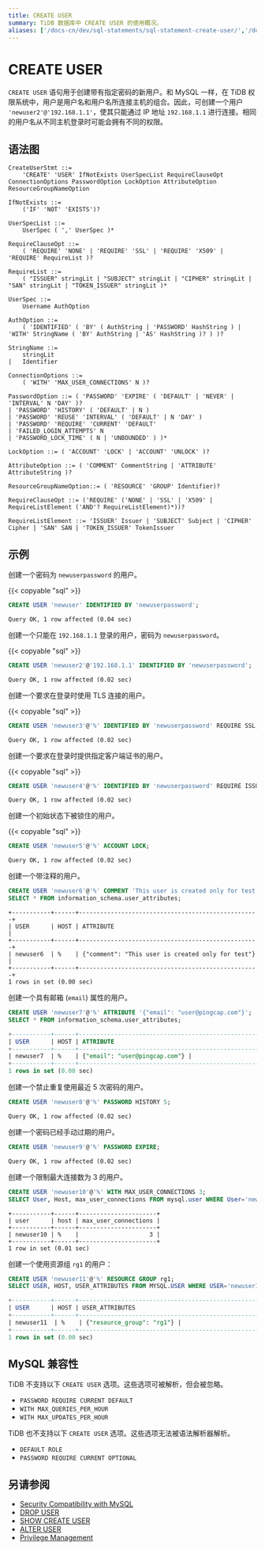 ```yaml
---
title: CREATE USER
summary: TiDB 数据库中 CREATE USER 的使用概况。
aliases: ['/docs-cn/dev/sql-statements/sql-statement-create-user/','/docs-cn/dev/reference/sql/statements/create-user/']
---
```


# CREATE USER

`CREATE USER` 语句用于创建带有指定密码的新用户。和 MySQL 一样，在 TiDB 权限系统中，用户是用户名和用户名所连接主机的组合。因此，可创建一个用户 `'newuser2'@'192.168.1.1'`，使其只能通过 IP 地址 `192.168.1.1` 进行连接。相同的用户名从不同主机登录时可能会拥有不同的权限。

## 语法图

```ebnf+diagram
CreateUserStmt ::=
    'CREATE' 'USER' IfNotExists UserSpecList RequireClauseOpt ConnectionOptions PasswordOption LockOption AttributeOption ResourceGroupNameOption

IfNotExists ::=
    ('IF' 'NOT' 'EXISTS')?

UserSpecList ::=
    UserSpec ( ',' UserSpec )*

RequireClauseOpt ::=
    ( 'REQUIRE' 'NONE' | 'REQUIRE' 'SSL' | 'REQUIRE' 'X509' | 'REQUIRE' RequireList )?

RequireList ::=
    ( "ISSUER" stringLit | "SUBJECT" stringLit | "CIPHER" stringLit | "SAN" stringLit | "TOKEN_ISSUER" stringLit )*

UserSpec ::=
    Username AuthOption

AuthOption ::=
    ( 'IDENTIFIED' ( 'BY' ( AuthString | 'PASSWORD' HashString ) | 'WITH' StringName ( 'BY' AuthString | 'AS' HashString )? ) )?

StringName ::=
    stringLit
|   Identifier

ConnectionOptions ::=
    ( 'WITH' 'MAX_USER_CONNECTIONS' N )?

PasswordOption ::= ( 'PASSWORD' 'EXPIRE' ( 'DEFAULT' | 'NEVER' | 'INTERVAL' N 'DAY' )?
| 'PASSWORD' 'HISTORY' ( 'DEFAULT' | N )
| 'PASSWORD' 'REUSE' 'INTERVAL' ( 'DEFAULT' | N 'DAY' )
| 'PASSWORD' 'REQUIRE' 'CURRENT' 'DEFAULT'
| 'FAILED_LOGIN_ATTEMPTS' N
| 'PASSWORD_LOCK_TIME' ( N | 'UNBOUNDED' ) )*

LockOption ::= ( 'ACCOUNT' 'LOCK' | 'ACCOUNT' 'UNLOCK' )?

AttributeOption ::= ( 'COMMENT' CommentString | 'ATTRIBUTE' AttributeString )?

ResourceGroupNameOption::= ( 'RESOURCE' 'GROUP' Identifier)?

RequireClauseOpt ::= ('REQUIRE' ('NONE' | 'SSL' | 'X509' | RequireListElement ('AND'? RequireListElement)*))?

RequireListElement ::= 'ISSUER' Issuer | 'SUBJECT' Subject | 'CIPHER' Cipher | 'SAN' SAN | 'TOKEN_ISSUER' TokenIssuer
```

## 示例

创建一个密码为 `newuserpassword` 的用户。

{{< copyable "sql" >}}

```sql
CREATE USER 'newuser' IDENTIFIED BY 'newuserpassword';
```

```
Query OK, 1 row affected (0.04 sec)
```

创建一个只能在 `192.168.1.1` 登录的用户，密码为 `newuserpassword`。

{{< copyable "sql" >}}

```sql
CREATE USER 'newuser2'@'192.168.1.1' IDENTIFIED BY 'newuserpassword';
```

```
Query OK, 1 row affected (0.02 sec)
```

创建一个要求在登录时使用 TLS 连接的用户。

{{< copyable "sql" >}}

```sql
CREATE USER 'newuser3'@'%' IDENTIFIED BY 'newuserpassword' REQUIRE SSL;
```

```
Query OK, 1 row affected (0.02 sec)
```

创建一个要求在登录时提供指定客户端证书的用户。

{{< copyable "sql" >}}

```sql
CREATE USER 'newuser4'@'%' IDENTIFIED BY 'newuserpassword' REQUIRE ISSUER '/C=US/ST=California/L=San Francisco/O=PingCAP';
```

```
Query OK, 1 row affected (0.02 sec)
```

创建一个初始状态下被锁住的用户。

{{< copyable "sql" >}}

```sql
CREATE USER 'newuser5'@'%' ACCOUNT LOCK;
```

```
Query OK, 1 row affected (0.02 sec)
```

创建一个带注释的用户。

```sql
CREATE USER 'newuser6'@'%' COMMENT 'This user is created only for test';
SELECT * FROM information_schema.user_attributes;
```

```
+-----------+------+---------------------------------------------------+
| USER      | HOST | ATTRIBUTE                                         |
+-----------+------+---------------------------------------------------+
| newuser6  | %    | {"comment": "This user is created only for test"} |
+-----------+------+---------------------------------------------------+
1 rows in set (0.00 sec)
```

创建一个具有邮箱 (`email`) 属性的用户。

```sql
CREATE USER 'newuser7'@'%' ATTRIBUTE '{"email": "user@pingcap.com"}';
SELECT * FROM information_schema.user_attributes;
```

```sql
+-----------+------+---------------------------------------------------+
| USER      | HOST | ATTRIBUTE                                         |
+-----------+------+---------------------------------------------------+
| newuser7  | %    | {"email": "user@pingcap.com"} |
+-----------+------+---------------------------------------------------+
1 rows in set (0.00 sec)
```

创建一个禁止重复使用最近 5 次密码的用户。

```sql
CREATE USER 'newuser8'@'%' PASSWORD HISTORY 5;
```

```
Query OK, 1 row affected (0.02 sec)
```

创建一个密码已经手动过期的用户。

```sql
CREATE USER 'newuser9'@'%' PASSWORD EXPIRE;
```

```
Query OK, 1 row affected (0.02 sec)
```

创建一个限制最大连接数为 3 的用户。

```sql
CREATE USER 'newuser10'@'%' WITH MAX_USER_CONNECTIONS 3;
SELECT User, Host, max_user_connections FROM mysql.user WHERE User='newuser10';
```

```
+-----------+------+----------------------+
| user      | host | max_user_connections |
+-----------+------+----------------------+
| newuser10 | %    |                    3 |
+-----------+------+----------------------+
1 row in set (0.01 sec)
```

创建一个使用资源组 `rg1` 的用户：

```sql
CREATE USER 'newuser11'@'%' RESOURCE GROUP rg1;
SELECT USER, HOST, USER_ATTRIBUTES FROM MYSQL.USER WHERE USER='newuser11';
```

```sql
+-----------+------+---------------------------------------------------+
| USER      | HOST | USER_ATTRIBUTES                                   |
+-----------+------+---------------------------------------------------+
| newuser11  | %    | {"resource_group": "rg1"} |
+-----------+------+---------------------------------------------------+
1 rows in set (0.00 sec)
```

## MySQL 兼容性

TiDB 不支持以下 `CREATE USER` 选项。这些选项可被解析，但会被忽略。

* `PASSWORD REQUIRE CURRENT DEFAULT`
* `WITH MAX_QUERIES_PER_HOUR`
* `WITH MAX_UPDATES_PER_HOUR`

TiDB 也不支持以下 `CREATE USER` 选项。这些选项无法被语法解析器解析。

* `DEFAULT ROLE`
* `PASSWORD REQUIRE CURRENT OPTIONAL`

## 另请参阅

* [Security Compatibility with MySQL](/security-compatibility-with-mysql.md)
* [DROP USER](/sql-statements/sql-statement-drop-user.md)
* [SHOW CREATE USER](/sql-statements/sql-statement-show-create-user.md)
* [ALTER USER](/sql-statements/sql-statement-alter-user.md)
* [Privilege Management](/privilege-management.md)
